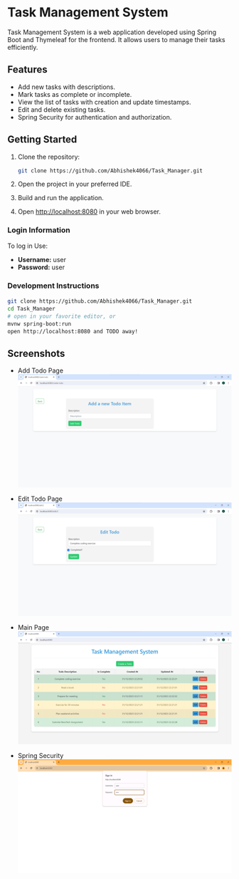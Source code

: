 # Task Management System

Task Management System is a web application developed using Spring Boot and Thymeleaf for the frontend. It allows users to manage their tasks efficiently.

## Features

- Add new tasks with descriptions.
- Mark tasks as complete or incomplete.
- View the list of tasks with creation and update timestamps.
- Edit and delete existing tasks.
- Spring Security for authentication and authorization.

## Getting Started

1. Clone the repository:

    ```bash
    git clone https://github.com/Abhishek4066/Task_Manager.git
    ```

2. Open the project in your preferred IDE.

3. Build and run the application.

4. Open [http://localhost:8080](http://localhost:8080) in your web browser.

### Login Information
To log in Use:
- **Username:** user
- **Password:** user

### Development Instructions

```bash
git clone https://github.com/Abhishek4066/Task_Manager.git
cd Task_Manager
# open in your favorite editor, or
mvnw spring-boot:run
open http://localhost:8080 and TODO away!
```

## Screenshots

- Add Todo Page
  ![Add Todo](https://github.com/Abhishek4066/Task_Manager/blob/main/Screenshots/addtodopage.png)

- Edit Todo Page
  ![Edit Todo](https://github.com/Abhishek4066/Task_Manager/blob/main/Screenshots/edit-todopage.png)

- Main Page
  ![Main Page](https://github.com/Abhishek4066/Task_Manager/blob/main/Screenshots/main-page.png)

- Spring Security
  ![Spring Security](https://github.com/Abhishek4066/Task_Manager/blob/main/Screenshots/springsecurity.png)
